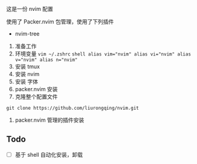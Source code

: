 这是一份 nvim 配置


使用了 Packer.nvim 包管理，使用了下列插件

- nvim-tree



1. 准备工作
  1. 环境变量
    `vim ~/.zshrc`
    ```shell
    alias vim="nvim"
    alias vi="nvim"
    alias v="nvim"
    alias n="nvim"
    ```
  1. 安装 tmux
  1. 安装 nvim
  1. 安装 字体
  1. packer.nvim 安装
  1. 克隆整个配置文件
  ```shell
  git clone https://github.com/liurongqing/nvim.git
  ```
  1. packer.nvim 管理的插件安装



## Todo
- [ ] 基于 shell 自动化安装，卸载
